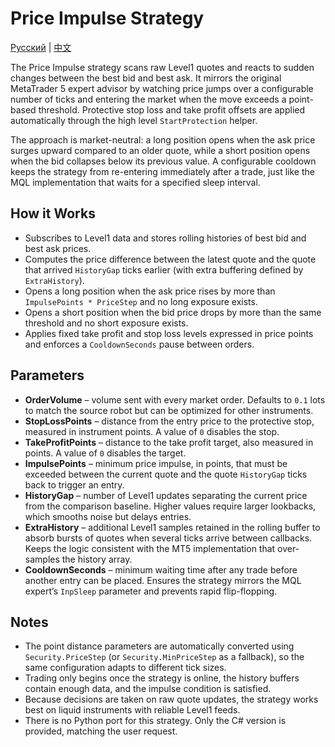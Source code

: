 # Price Impulse Strategy
[Русский](README_ru.md) | [中文](README_cn.md)

The Price Impulse strategy scans raw Level1 quotes and reacts to sudden changes between the best bid and best ask. It mirrors the original MetaTrader 5 expert advisor by watching price jumps over a configurable number of ticks and entering the market when the move exceeds a point-based threshold. Protective stop loss and take profit offsets are applied automatically through the high level `StartProtection` helper.

The approach is market-neutral: a long position opens when the ask price surges upward compared to an older quote, while a short position opens when the bid collapses below its previous value. A configurable cooldown keeps the strategy from re-entering immediately after a trade, just like the MQL implementation that waits for a specified sleep interval.

## How it Works

- Subscribes to Level1 data and stores rolling histories of best bid and best ask prices.
- Computes the price difference between the latest quote and the quote that arrived `HistoryGap` ticks earlier (with extra buffering defined by `ExtraHistory`).
- Opens a long position when the ask price rises by more than `ImpulsePoints * PriceStep` and no long exposure exists.
- Opens a short position when the bid price drops by more than the same threshold and no short exposure exists.
- Applies fixed take profit and stop loss levels expressed in price points and enforces a `CooldownSeconds` pause between orders.

## Parameters

- **OrderVolume** – volume sent with every market order. Defaults to `0.1` lots to match the source robot but can be optimized for other instruments.
- **StopLossPoints** – distance from the entry price to the protective stop, measured in instrument points. A value of `0` disables the stop.
- **TakeProfitPoints** – distance to the take profit target, also measured in points. A value of `0` disables the target.
- **ImpulsePoints** – minimum price impulse, in points, that must be exceeded between the current quote and the quote `HistoryGap` ticks back to trigger an entry.
- **HistoryGap** – number of Level1 updates separating the current price from the comparison baseline. Higher values require larger lookbacks, which smooths noise but delays entries.
- **ExtraHistory** – additional Level1 samples retained in the rolling buffer to absorb bursts of quotes when several ticks arrive between callbacks. Keeps the logic consistent with the MT5 implementation that over-samples the history array.
- **CooldownSeconds** – minimum waiting time after any trade before another entry can be placed. Ensures the strategy mirrors the MQL expert’s `InpSleep` parameter and prevents rapid flip-flopping.

## Notes

- The point distance parameters are automatically converted using `Security.PriceStep` (or `Security.MinPriceStep` as a fallback), so the same configuration adapts to different tick sizes.
- Trading only begins once the strategy is online, the history buffers contain enough data, and the impulse condition is satisfied.
- Because decisions are taken on raw quote updates, the strategy works best on liquid instruments with reliable Level1 feeds.
- There is no Python port for this strategy. Only the C# version is provided, matching the user request.
